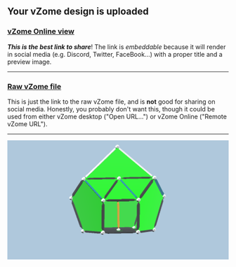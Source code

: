 ## Your vZome design is uploaded

### [vZome Online view][embed]

***This is the best link to share***!  The link is *embeddable* because it will render in social media (e.g. Discord, Twitter, FaceBook...) with a proper title and a preview image.

---

### [Raw vZome file][raw]

This is just the link to the raw vZome file, and is **not** good for
sharing on social media.
Honestly, you probably don't want this, though it could be used from either
vZome desktop ("Open URL...") or vZome Online ("Remote vZome URL").

---

![Image](<Black-study-hex-2-greenhouse.png>)


[embed]: <https://vzome.com/app/embed.py?url=https://raw.githubusercontent.com/ThynStyx/vzome-sharing/main/2021/11/16/22-40-54-Black-study-hex-2-greenhouse/Black-study-hex-2-greenhouse.vZome>
[raw]: <https://raw.githubusercontent.com/ThynStyx/vzome-sharing/main/2021/11/16/22-40-54-Black-study-hex-2-greenhouse/Black-study-hex-2-greenhouse.vZome>
